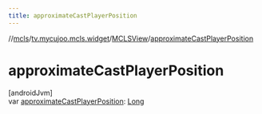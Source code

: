 ```yaml
---
title: approximateCastPlayerPosition
---
```

//[mcls](../../../index.html)/[tv.mycujoo.mcls.widget](../index.html)/[MCLSView](index.html)/[approximateCastPlayerPosition](approximate-cast-player-position.html)



# approximateCastPlayerPosition



[androidJvm]\
var [approximateCastPlayerPosition](approximate-cast-player-position.html): [Long](https://kotlinlang.org/api/latest/jvm/stdlib/kotlin/-long/index.html)




